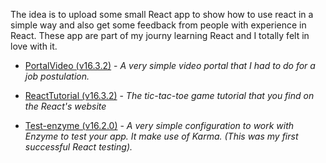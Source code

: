The idea is to upload some small React app to show how to use react in a simple way and also get some feedback from people with experience in React. These app are part of my journy learning React and I totally felt in love with it.

* [PortalVideo (v16.3.2)](https://github.com/DracotMolver/React-Practicing/tree/master/PortalVideo) - *A very simple video portal that I had to do for a job postulation.*

* [ReactTutorial (v16.3.2)](https://github.com/DracotMolver/React-Practicing/tree/master/ReactTutorial) - *The tic-tac-toe game tutorial that you find on the React's website*

* [Test-enzyme (v16.2.0)](https://github.com/DracotMolver/React-Practicing/tree/master/Test-enzyme) - *A very simple configuration to work with Enzyme to test your app. It make use of Karma. (This was my first successful React testing).*
